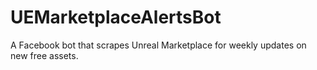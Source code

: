 # UEMarketplaceAlertsBot
A Facebook bot that scrapes Unreal Marketplace for weekly updates on new free assets.
